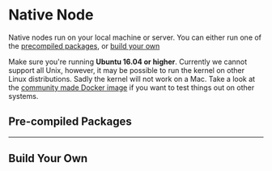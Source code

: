# Native Node

Native nodes run on your local machine or server. You can either run one of the [precompiled packages](#section-precompiled-packages), or [build your own](#section-build-your-own)

Make sure you're running **Ubuntu 16.04 or higher**. Currently we cannot support all Unix, however, it may be possible to run the kernel on other Linux distributions. Sadly the kernel will not work on a Mac. Take a look at the [community made Docker image](https://github.com/bloxbean/aion-fastvm-docker) if you want to test things out on other systems.

## Pre-compiled Packages



---

## Build Your Own

